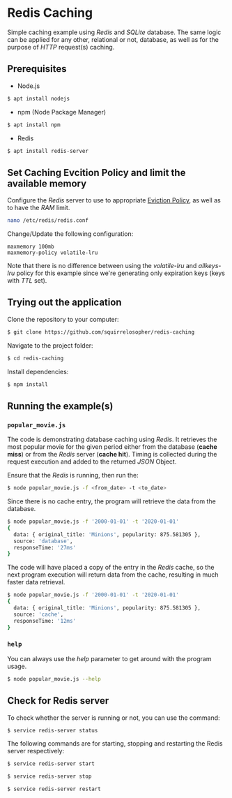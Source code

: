 # Redis Caching
Simple caching example using *Redis* and *SQLite* database.
The same logic can be applied for any other, relational or not, database, as well as for the purpose of *HTTP* request(s) caching.

## Prerequisites
- Node.js    
```bash
$ apt install nodejs
```

- npm (Node Package Manager)
```bash
$ apt install npm
```

- Redis
```bash
$ apt install redis-server
```

## Set Caching Evcition Policy and limit the available memory

Configure the *Redis* server to use to appropriate [Eviction Policy](https://redis.io/topics/lru-cache), as well as to have the *RAM* limit.

```bash
nano /etc/redis/redis.conf
```

Change/Update the following configuration:
```
maxmemory 100mb
maxmemory-policy volatile-lru
```

Note that there is no difference between using the *volatile-lru* and *allkeys-lru* policy for this example since we're generating only expiration keys (keys with *TTL* set).

## Trying out the application

Clone the repository to your computer:

```bash
$ git clone https://github.com/squirrelosopher/redis-caching
```

Navigate to the project folder:
```bash
$ cd redis-caching
```

Install dependencies:
```bash
$ npm install 
```

## Running the example(s)

### `popular_movie.js`

The code is demonstrating database caching using *Redis*. It retrieves the most popular movie for the given period either from the database (**cache miss**) or from the *Redis* server (**cache hit**).
Timing is collected during the request execution and added to the returned *JSON* Object.

Ensure that the *Redis* is running, then run the:
```bash
$ node popular_movie.js -f <from_date> -t <to_date>
```

Since there is no cache entry, the program will retrieve the data from the database.

```bash
$ node popular_movie.js -f '2000-01-01' -t '2020-01-01'
{
  data: { original_title: 'Minions', popularity: 875.581305 },
  source: 'database',
  responseTime: '27ms'
}
```

The code will have placed a copy of the entry in the *Redis* cache, so the next program execution will return data from the cache, resulting in much faster data retrieval.

```bash
$ node popular_movie.js -f '2000-01-01' -t '2020-01-01'
{
  data: { original_title: 'Minions', popularity: 875.581305 },
  source: 'cache',
  responseTime: '12ms'
}
```

### `help`

You can always use the *help* parameter to get around with the program usage.
```bash
$ node popular_movie.js --help
```

## Check for Redis server

To check whether the server is running or not, you can use the command:
```bash
$ service redis-server status
```

The following commands are for starting, stopping and restarting the Redis server respectively:

```bash
$ service redis-server start
```

```bash
$ service redis-server stop
```

```bash
$ service redis-server restart
```